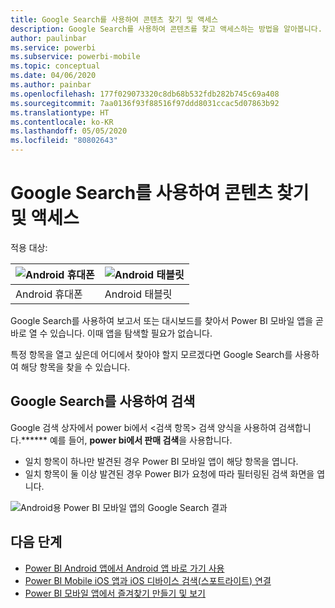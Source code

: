 ```yaml
---
title: Google Search를 사용하여 콘텐츠 찾기 및 액세스
description: Google Search를 사용하여 콘텐츠를 찾고 액세스하는 방법을 알아봅니다.
author: paulinbar
ms.service: powerbi
ms.subservice: powerbi-mobile
ms.topic: conceptual
ms.date: 04/06/2020
ms.author: painbar
ms.openlocfilehash: 177f029073320c8db68b532fdb282b745c69a408
ms.sourcegitcommit: 7aa0136f93f88516f97ddd8031ccac5d07863b92
ms.translationtype: HT
ms.contentlocale: ko-KR
ms.lasthandoff: 05/05/2020
ms.locfileid: "80802643"
---
```

# <a name="find-and-access-your-content-with-google-search"></a>Google Search를 사용하여 콘텐츠 찾기 및 액세스

적용 대상:

| ![Android 휴대폰](./media/mobile-app-find-access-google-search/android-logo-40-px.png) | ![Android 태블릿](./media/mobile-app-find-access-google-search/android-logo-40-px.png) |
|:--- |:--- |
| Android 휴대폰 |Android 태블릿 |

Google Search를 사용하여 보고서 또는 대시보드를 찾아서 Power BI 모바일 앱을 곧바로 열 수 있습니다. 이때 앱을 탐색할 필요가 없습니다.

특정 항목을 열고 싶은데 어디에서 찾아야 할지 모르겠다면 Google Search를 사용하여 해당 항목을 찾을 수 있습니다.

## <a name="search-using-google-search"></a>Google Search를 사용하여 검색

Google 검색 상자에서 power bi에서 &lt;검색 항목&gt; 검색 양식을 사용하여 검색합니다.****** 예를 들어, **power bi에서 판매 검색**을 사용합니다.

* 일치 항목이 하나만 발견된 경우 Power BI 모바일 앱이 해당 항목을 엽니다.
* 일치 항목이 둘 이상 발견된 경우 Power BI가 요청에 따라 필터링된 검색 화면을 엽니다.

![Android용 Power BI 모바일 앱의 Google Search 결과](media/mobile-app-find-access-google-search/mobile-google-search.png)

## <a name="next-steps"></a>다음 단계
* [Power BI Android 앱에서 Android 앱 바로 가기 사용](mobile-app-quick-access-shortcuts.md)
* [Power BI Mobile iOS 앱과 iOS 디바이스 검색(스포트라이트) 연결](mobile-apps-ios-search-integration.md)
* [Power BI 모바일 앱에서 즐겨찾기 만들기 및 보기](mobile-apps-favorites.md)
